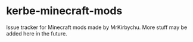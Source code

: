 # kerbe-minecraft-mods
Issue tracker for Minecraft mods made by MrKirbychu. More stuff may be added here in the future.
